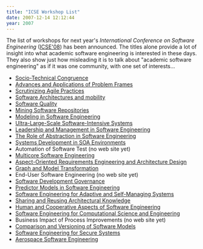 ```yaml
---
title: "ICSE Workshop List"
date: 2007-12-14 12:12:44
year: 2007
---
```

The list of workshops for next year's <cite>International Conference on Software Engineering</cite> (<a href="http://icse08.upb.de/">ICSE'08</a>) has been announced.  The titles alone provide a lot of insight into what academic software engineering is interested in these days.  They also show just how misleading it is to talk about "academic software engineering" as if it was one community, with one set of interests…
<ul>
  <li><a href="http://conway.isri.cmu.edu/~mcataldo/STC-2008.html">Socio-Technical Congruence</a></li>
  <li><a href="http://web.mac.com/jon_hall/IWAAPF08/IWAAPF08.html">Advances and Applications of Problem Frames</a></li>
  <li><a href="http://philippe.kruchten.com/AgileWorkshop/">Scrutinizing Agile Practices</a></li>
  <li><a href="http://www.cs.bham.ac.uk/~rzb/sam.htm">Software Architectures and mobility</a></li>
  <li><a href="http://attend.it.uts.edu.au/icse2008">Software Quality</a></li>
  <li><a href="http://msr.uwaterloo.ca/">Mining Software Repositories</a></li>
  <li><a href="http://s01.sse.cs.tu-bs.de/mse08">Modeling in Software Engineering</a></li>
  <li><a href="http://ulssis.cs.virginia.edu/uls2">Ultra-Large-Scale Software-Intensive Systems</a></li>
  <li><a href="http://scr.siemens.com/LMSA08/">Leadership and Management in Software Engineering</a></li>
  <li><a href="http://edu.technion.ac.il/Courses/cs_methods/AbstractionWorkshop/ROA2008/ICSE2008_CfP_ROA_Workshop.htm">The Role of Abstraction in Software Engineering</a></li>
  <li><a href="http://www.sei.cmu.edu/isis/workshops/iw-sdsoa-2008/">Systems Development in SOA Environments</a></li>
  <li>Automation of Software Test (no web site yet)</li>
  <li><a href="http://www.multicore-systems.org/iwmse">Multicore Software Engineering</a></li>
  <li><a href="http://www.aosd-europe.net/eaICSE08/">Aspect-Oriented Requirements Engineering and Architecture Design</a></li>
  <li><a href="http://www.mathematik.unimarburg.de/_swt/gramot/gramot-cfp-08.pdf">Graph and Model Transformation</a></li>
  <li>End-User Software Engineering (no web site yet)</li>
  <li><a href="http://www.cs.technion.ac.il/~yael/ICSE2008">Software Development Governance</a></li>
  <li><a href="http://promisedata.org/2008/CFP.html">Predictor Models in Software Engineering</a></li>
  <li><a href="http://www.hpi.uni-potsdam.de/giese/events/2008/seams2008/">Software Engineering for Adaptive and Self-Managing Systems</a></li>
  <li><a href="http://www.cs.rug.nl/~paris/SHARK-ADI2007">Sharing and Reusing Architectural Knowledge</a></li>
  <li><a href="http://softwareresearch.ca/seg/HCASE/">Human and Cooperative Aspects of Software Engineering</a></li>
  <li><a href="http://www.cse.msstate.edu/~SECSE08">Software Engineering for Computational Science and Engineering</a></li>
  <li>Business Impact of Process Improvements (no web site yet)</li>
  <li><a href="http://pi.informatik.unisiegen.de/gi/CVSM08">Comparison and Versioning of Software Models</a></li>
  <li><a href="http://homes.dico.unimi.it/~sess08">Software Engineering for Secure Systems</a></li>
  <li><a href="http://crisys.cs.umn.edu/icse-workshop/AeroSE08.htm">Aerospace Software Engineering</a></li>
</ul>
